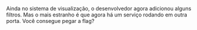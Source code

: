 Ainda no sistema de visualização, o desenvolvedor agora adicionou alguns filtros. Mas o mais estranho é que agora há um serviço rodando em outra porta. Você consegue pegar a flag?
